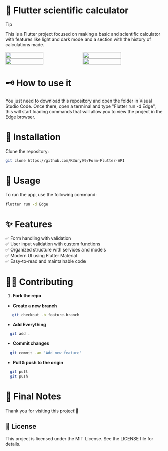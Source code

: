 # 🚀 Flutter scientific calculator
> [!TIP]  
> This is a Flutter project focused on making a basic and scientific calculator with features like light and dark mode and a section with the history of calculations made.
<div style="display: flex;">
  <img src="https://github.com/user-attachments/assets/d198024d-8384-4e70-9ac0-4b6ce5d98407" width="49%"></img>   
  <img src="https://github.com/user-attachments/assets/3482f3b7-d155-4736-9fe3-20f4fccc20f2" width="49%"></img> 
</div>

<div style="display: flex;">
  <img src="https://github.com/user-attachments/assets/5350c1bc-b736-42a3-90d0-f77f75b2c1e1" width="49%"></img> 
  <img src="https://github.com/user-attachments/assets/f57dddd1-25b8-4a91-9b61-6b417ec7c89d" width="49%"></img>   
</div>

# 🗝 How to use it  
You just need to download this repository and open the folder in Visual Studio Code. Once there, open a terminal and type "Flutter run -d Edge", this will start loading commands that will allow you to view the project in the Edge browser.

# 🎈 Installation  
Clone the repository:  
   ```bash  
   git clone https://github.com/K3ury99/Form-Flutter-API
   ```
# 🎯 Usage
To run the app, use the following command:
```bash
flutter run -d Edge
```

# ✨ Features
✅ Form handling with validation  
✅ User input validation with custom functions  
✅ Organized structure with services and models  
✅ Modern UI using Flutter Material  
✅ Easy-to-read and maintainable code  

# 🐱‍👤 Contributing
1. **Fork the repo**
- **Create a new branch**
   
```bash
   git checkout -b feature-branch
```
- **Add Everything**
```bash
  git add .
```
- **Commit changes**
```bash
  git commit -am 'Add new feature'
```
- **Pull & push to the origin**
```bash
  git pull
  git push
```

# 🌠 Final Notes
Thank you for visiting this project!🌌

## 📔 License
This project is licensed under the MIT License. See the LICENSE file for details.



